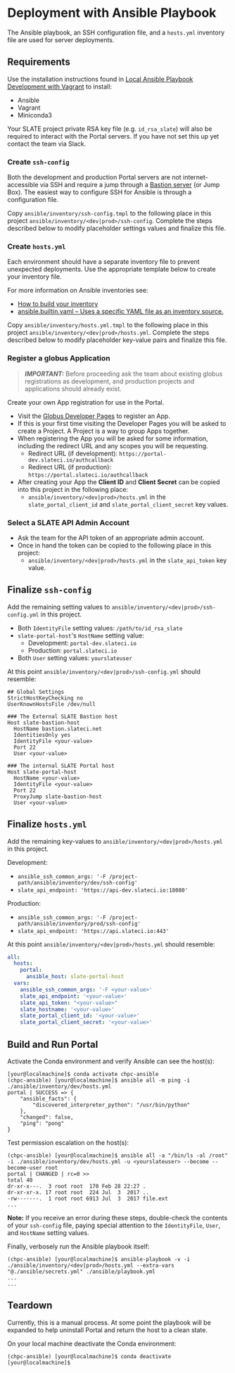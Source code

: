 # Deployment with Ansible Playbook

The Ansible playbook, an SSH configuration file, and a `hosts.yml` inventory file are used for server deployments.

## Requirements

Use the installation instructions found in [Local Ansible Playbook Development with Vagrant](vagrant.md) to install:
* Ansible
* Vagrant
* Miniconda3

Your SLATE project private RSA key file (e.g. `id_rsa_slate`) will also be required to interact with the Portal servers. If you have not set this up yet contact the team via Slack.

### Create `ssh-config`

Both the development and production Portal servers are not internet-accessible via SSH and require a jump through a [Bastion server](https://www.learningjournal.guru/article/public-cloud-infrastructure/what-is-bastion-host-server/) (or Jump Box). The easiest way to configure SSH for Ansible is through a configuration file.

Copy `ansible/inventory/ssh-config.tmpl` to the following place in this project `ansible/inventory/<dev|prod>/ssh-config`. Complete the steps described below to modify placeholder settings values and finalize this file.

### Create `hosts.yml`

Each environment should have a separate inventory file to prevent unexpected deployments. Use the appropriate template below to create your inventory file.

For more information on Ansible inventories see:
* [How to build your inventory](https://docs.ansible.com/ansible/latest/user_guide/intro_inventory.html)
* [ansible.builtin.yaml – Uses a specific YAML file as an inventory source.](https://docs.ansible.com/ansible/latest/collections/ansible/builtin/yaml_inventory.html)

Copy `ansible/inventory/hosts.yml.tmpl` to the following place in this project `ansible/inventory/<dev|prod>/hosts.yml`. Complete the steps described below to modify placeholder key-value pairs and finalize this file.

### Register a globus Application

> **_IMPORTANT:_** Before proceeding ask the team about existing globus registrations as development, and production projects and applications should already exist.

Create your own App registration for use in the Portal.

* Visit the [Globus Developer Pages](https://developers.globus.org) to register an App.
* If this is your first time visiting the Developer Pages you will be asked to create a Project. A Project is a way to group Apps together.
* When registering the App you will be asked for some information, including the redirect URL and any scopes you will be requesting.
    * Redirect URL (if development): `https://portal-dev.slateci.io/authcallback`
    * Redirect URL (if production): `https://portal.slateci.io/authcallback`
* After creating your App the **Client ID** and **Client Secret** can be copied into this project in the following place:
    * `ansible/inventory/<dev|prod>/hosts.yml` in the `slate_portal_client_id` and `slate_portal_client_secret` key values.

### Select a SLATE API Admin Account

* Ask the team for the API token of an appropriate admin account.
* Once in hand the token can be copied to the following place in this project:
    * `ansible/inventory/<dev|prod>/hosts.yml` in the `slate_api_token` key value.

## Finalize `ssh-config`

Add the remaining setting values to `ansible/inventory/<dev|prod>/ssh-config.yml` in this project.
* Both `IdentityFile` setting values: `/path/to/id_rsa_slate`
* `slate-portal-host`'s `HostName` setting value:
  * Development: `portal-dev.slateci.io`
  * Production: `portal.slateci.io`
* Both `User` setting values: `yourslateuser`

At this point `ansible/inventory/<dev|prod>/ssh-config.yml` should resemble:

```text
## Global Settings
StrictHostKeyChecking no
UserKnownHostsFile /dev/null

### The External SLATE Bastion host
Host slate-bastion-host
  HostName bastion.slateci.net
  IdentitiesOnly yes
  IdentityFile <your-value>
  Port 22
  User <your-value>

### The internal SLATE Portal host
Host slate-portal-host
  HostName <your-value>
  IdentityFile <your-value>
  Port 22
  ProxyJump slate-bastion-host
  User <your-value>
```

## Finalize `hosts.yml`

Add the remaining key-values to `ansible/inventory/<dev|prod>/hosts.yml` in this project.

Development:
* `ansible_ssh_common_args: '-F /project-path/ansible/inventory/dev/ssh-config'`
* `slate_api_endpoint: 'https://api-dev.slateci.io:18080'`

Production:
* `ansible_ssh_common_args: '-F /project-path/ansible/inventory/prod/ssh-config'`
* `slate_api_endpoint: 'https://api.slateci.io:443'`

At this point `ansible/inventory/<dev|prod>/hosts.yml` should resemble:

```yaml
all:
  hosts:
    portal:
      ansible_host: slate-portal-host
  vars:
    ansible_ssh_common_args: '-F <your-value>'
    slate_api_endpoint: '<your-value>'
    slate_api_token: "<your-value>"
    slate_hostname: '<your-value>'
    slate_portal_client_id: '<your-value>'
    slate_portal_client_secret: '<your-value>'
```

## Build and Run Portal

Activate the Conda environment and verify Ansible can see the host(s):

```shell
[your@localmachine]$ conda activate chpc-ansible
(chpc-ansible) [your@localmachine]$ ansible all -m ping -i ./ansible/inventory/dev/hosts.yml
portal | SUCCESS => {
    "ansible_facts": {
        "discovered_interpreter_python": "/usr/bin/python"
    },
    "changed": false,
    "ping": "pong"
}
```

Test permission escalation on the host(s):

```shell
(chpc-ansible) [your@localmachine]$ ansible all -a "/bin/ls -al /root" -i ./ansible/inventory/dev/hosts.yml -u <yourslateuser> --become --become-user root
portal | CHANGED | rc=0 >>
total 40
dr-xr-x---.  3 root root  170 Feb 28 22:27 .
dr-xr-xr-x. 17 root root  224 Jul  3  2017 ..
-rw-------.  1 root root 6913 Jul  3  2017 file.ext
...
```

**Note:** If you receive an error during these steps, double-check the contents of your `ssh-config` file, paying special attention to the `IdentityFile`, `User`, and `HostName` setting values.

Finally, verbosely run the Ansible playbook itself:

```shell
(chpc-ansible) [your@localmachine]$ ansible-playbook -v -i ./ansible/inventory/<dev|prod>/hosts.yml --extra-vars "@./ansible/secrets.yml" ./ansible/playbook.yml
...
...
```

## Teardown

Currently, this is a manual process. At some point the playbook will be expanded to help uninstall Portal and return the host to a clean state.

On your local machine deactivate the Conda environment:

```shell
(chpc-ansible) [your@localmachine]$ conda deactivate
[your@localmachine]$
```
